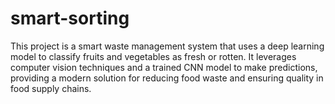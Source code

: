 # smart-sorting
This project is a smart waste management system that uses a deep learning model to classify fruits and vegetables as fresh or rotten. It leverages computer vision techniques and a trained CNN model to make predictions, providing a modern solution for reducing food waste and ensuring quality in food supply chains.

